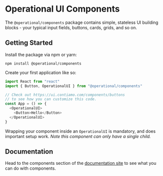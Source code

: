 # Operational UI Components

<!-- separator -->

The `@operational/components` package contains simple, stateless UI building blocks - your typical input fields, buttons, cards, grids, and so on.

## Getting Started

Install the package via npm or yarn:

`npm install @operational/components`

Create your first application like so:

```js
import React from "react"
import { Button, OperationalUI } from "@operational/components"

// Check out https://ui.contiamo.com/components/buttons
// to see how you can customize this code.
const App = () => {
  <OperationalUI>
    <Button>Hello</Button>
  </OperationalUI>
}
```

Wrapping your component inside an `OperationalUI` is mandatory, and does important setup work. *Note this component can only have a single child.*

<!-- separator -->

## Documentation

Head to the components section of the [documentation site](https://ui.contiamo.com/components) to see what you can do with components.

